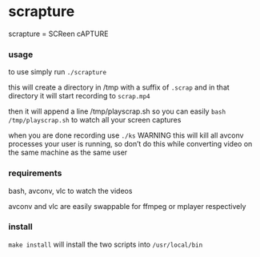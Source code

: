 # scrapture

scrapture = SCReen cAPTURE

### usage

to use simply run `./scrapture`

this will create a directory in /tmp with a suffix of `.scrap` and in that directory it will start recording to `scrap.mp4`

then it will append a line /tmp/playscrap.sh so you can easily `bash /tmp/playscrap.sh` to watch all your screen captures

when you are done recording use `./ks` WARNING this will kill all avconv processes your user is running, so don’t do this while converting video on the same machine as the same user

### requirements

bash, avconv, vlc to watch the videos

avconv and vlc are easily swappable for ffmpeg or mplayer respectively

### install 

`make install` will install the two scripts into `/usr/local/bin`
